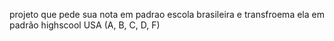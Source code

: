 projeto que pede sua nota em padrao escola brasileira e transfroema ela em padrão highscool USA (A, B, C, D, F)